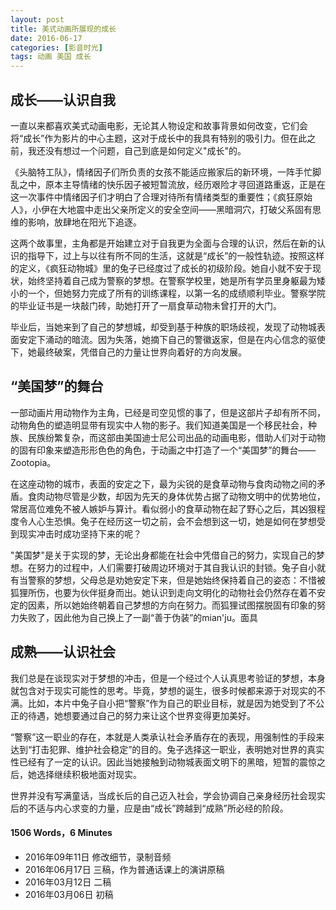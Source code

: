 ```yaml
---
layout: post
title: 美式动画所展现的成长
date: 2016-06-17
categories: [影音时光]
tags: 动画 美国 成长
---
```




##  成长——认识自我

一直以来都喜欢美式动画电影，无论其人物设定和故事背景如何改变，它们会将“成长”作为影片的中心主题，这对于成长中的我具有特别的吸引力。但在此之前，我还没有想过一个问题，自己到底是如何定义"成长"的。

《头脑特工队》，情绪因子们所负责的女孩不能适应搬家后的新环境，一阵手忙脚乱之中，原本主导情绪的快乐因子被短暂流放，经历艰险才寻回道路重返，正是在这一次事件中情绪因子们才明白了合理对待所有情绪类型的重要性；《疯狂原始人》，小伊在大地震中走出父亲所定义的安全空间——黑暗洞穴，打破父系固有思维的影响，放肆地在阳光下追逐。

这两个故事里，主角都是开始建立对于自我更为全面与合理的认识，然后在新的认识的指导下，过上与以往有所不同的生活，这就是“成长”的一般性轨迹。按照这样的定义，《疯狂动物城》里的兔子已经度过了成长的初级阶段。她自小就不安于现状，始终坚持着自己成为警察的梦想。在警察学校里，她是所有学员里身躯最为矮小的一个，但她努力完成了所有的训练课程，以第一名的成绩顺利毕业。警察学院的毕业证书是一块敲门砖，助她打开了一扇食草动物未曾打开的大门。

毕业后，当她来到了自己的梦想城，却受到基于种族的职场歧视，发现了动物城表面安定下涌动的暗流。因为失落，她摘下自己的警徽返家，但是在内心信念的驱使下，她最终破案，凭借自己的力量让世界向着好的方向发展。

## “美国梦”的舞台

一部动画片用动物作为主角，已经是司空见惯的事了，但是这部片子却有所不同，动物角色的塑造明显带有现实中人物的影子。我们知道美国是一个移民社会，种族、民族纷繁复杂，而这部由美国迪士尼公司出品的动画电影，借助人们对于动物的固有印象来塑造形形色色的角色，于动画之中打造了一个“美国梦”的舞台——Zootopia。

在这座动物的城市，表面的安定之下，最为尖锐的是食草动物与食肉动物之间的矛盾。食肉动物尽管是少数，却因为先天的身体优势占据了动物文明中的优势地位，常居高位难免不被人嫉妒与算计。看似弱小的食草动物在起了野心之后，其凶狠程度令人心生恐惧。兔子在经历这一切之前，会不会想到这一切，她是如何在梦想受到现实冲击时成功坚持下来的呢？

"美国梦"是关于实现的梦，无论出身都能在社会中凭借自己的努力，实现自己的梦想。在努力的过程中，人们需要打破周边环境对于其自我认识的封锁。兔子自小就有当警察的梦想，父母总是劝她安定下来，但是她始终保持着自己的姿态：不惜被狐狸所伤，也要为伙伴挺身而出。她认识到走向文明化的动物社会仍然存在着不安定的因素，所以她始终朝着自己梦想的方向在努力。而狐狸试图摆脱固有印象的努力失败了，因此他为自己换上了一副“善于伪装”的mian'ju。面具

## 成熟——认识社会

我们总是在谈现实对于梦想的冲击，但是一个经过个人认真思考验证的梦想，本身就包含对于现实可能性的思考。毕竟，梦想的诞生，很多时候都来源于对现实的不满。比如，本片中兔子自小把“警察”作为自己的职业目标，就是因为她受到了不公正的待遇，她想要通过自己的努力来让这个世界变得更加美好。

“警察”这一职业的存在，本就是人类承认社会矛盾存在的表现，用强制性的手段来达到“打击犯罪、维护社会稳定”的目的。兔子选择这一职业，表明她对世界的真实性已经有了一定的认识。因此当她接触到动物城表面文明下的黑暗，短暂的震惊之后，她选择继续积极地面对现实。

世界并没有写满童话，当成长后的自己迈入社会，学会协调自己亲身经历社会现实后的不适与内心求变的力量，应是由“成长”跨越到“成熟”所必经的阶段。



#### 1506 Words，6 Minutes

* 2016年09年11日 修改细节，录制音频
* 2016年06月17日 三稿，作为普通话课上的演讲原稿
* 2016年03月12日 二稿
* 2016年03月06日 初稿